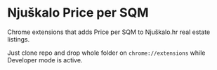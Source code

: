 # Njuškalo Price per SQM

Chrome extensions that adds Price per SQM to Njuškalo.hr real estate listings.

Just clone repo and drop whole folder on `chrome://extensions` while Developer mode is active.

